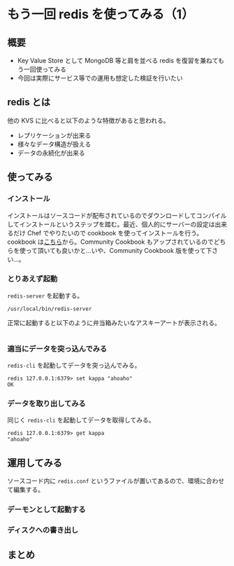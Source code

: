 # もう一回 redis を使ってみる（1）

## 概要

 * Key Value Store として MongoDB 等と肩を並べる redis を復習を兼ねてもう一回使ってみる
 * 今回は実際にサービス等での運用も想定した検証を行いたい 

## redis とは

他の KVS に比べると以下のような特徴があると思われる。

 * レプリケーションが出来る
 * 様々なデータ構造が扱える
 * データの永続化が出来る

## 使ってみる

###  インストール

インストールはソースコードが配布されているのでダウンロードしてコンパイルしてインストールというステップを踏む。最近、個人的にサーバーの設定は出来るだけ Chef でやりたいので cookbook を使ってインストールを行う。cookbook は[こちら](https://github.com/inokappa/redis_2_cookbook)から。Community Cookbook もアップされているのでどちらを使って頂いても良いかと…いや、Community Cookbook 版を使って下さい…。

### とりあえず起動

`redis-server` を起動する。

```
/usr/local/bin/redis-server
```

正常に起動すると以下のように弁当箱みたいなアスキーアートが表示される。

```
```

###  適当にデータを突っ込んでみる

`redis-cli` を起動してデータを突っ込んでみる。

```
redis 127.0.0.1:6379> set kappa "ahoaho"
OK
```

### データを取り出してみる

同じく `redis-cli` を起動してデータを取得してみる。

```
redis 127.0.0.1:6379> get kappa
"ahoaho"
```

## 運用してみる

ソースコード内に `redis.conf` というファイルが置いてあるので、環境に合わせて編集する。

### デーモンとして起動する

### ディスクへの書き出し

## まとめ
